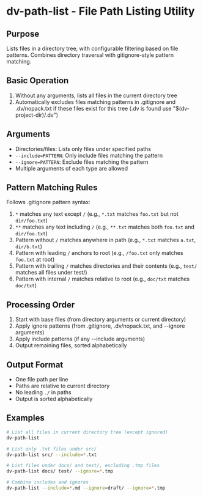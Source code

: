 # dv-path-list - File Path Listing Utility

## Purpose
Lists files in a directory tree, with configurable filtering based on file patterns. Combines directory traversal with gitignore-style pattern matching.

## Basic Operation
1. Without any arguments, lists all files in the current directory tree
2. Automatically excludes files matching patterns in .gitignore and .dv/nopack.txt if these files exist for this tree (.dv is found use "$(dv-project-dir)/.dv")

## Arguments
- Directories/files: Lists only files under specified paths
- `--include=PATTERN`: Only include files matching the pattern
- `--ignore=PATTERN`: Exclude files matching the pattern
- Multiple arguments of each type are allowed

## Pattern Matching Rules
Follows .gitignore pattern syntax:
1. `*` matches any text except `/` (e.g., `*.txt` matches `foo.txt` but not `dir/foo.txt`)
2. `**` matches any text including `/` (e.g., `**.txt` matches both `foo.txt` and `dir/foo.txt`)
3. Pattern without `/` matches anywhere in path (e.g., `*.txt` matches `a.txt`, `dir/b.txt`)
4. Pattern with leading `/` anchors to root (e.g., `/foo.txt` only matches `foo.txt` at root)
5. Pattern with trailing `/` matches directories and their contents (e.g., `test/` matches all files under test/)
6. Pattern with internal `/` matches relative to root (e.g., `doc/txt` matches `doc/txt`)

## Processing Order
1. Start with base files (from directory arguments or current directory)
2. Apply ignore patterns (from .gitignore, .dv/nopack.txt, and --ignore arguments)
3. Apply include patterns (if any --include arguments)
4. Output remaining files, sorted alphabetically

## Output Format
- One file path per line
- Paths are relative to current directory
- No leading `./` in paths
- Output is sorted alphabetically

## Examples
```bash
# List all files in current directory tree (except ignored)
dv-path-list

# List only .txt files under src/
dv-path-list src/ --include=*.txt

# List files under docs/ and test/, excluding .tmp files
dv-path-list docs/ test/ --ignore=*.tmp

# Combine includes and ignores
dv-path-list --include=*.md --ignore=draft/ --ignore=*.tmp
```

